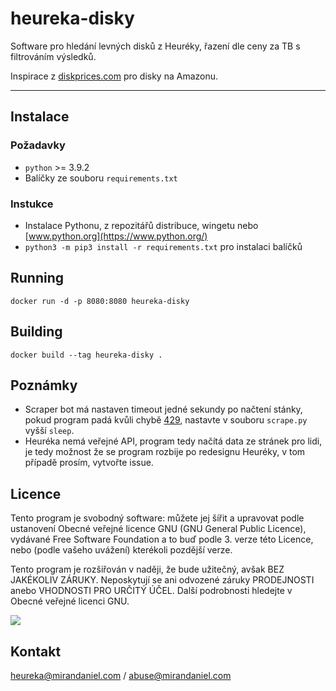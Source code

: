 # heureka-disky

Software pro hledání levných disků z Heuréky, řazení dle ceny za TB s filtrováním výsledků.

Inspirace z [diskprices.com](https://diskprices.com/) pro disky na Amazonu.

---

## Instalace

### Požadavky

- `python` >= 3.9.2 
- Balíčky ze souboru `requirements.txt`

### Instukce

- Instalace Pythonu, z repozitářů distribuce, wingetu nebo [www.python.org](https://www.python.org/)
- `python3 -m pip3 install -r requirements.txt` pro instalaci balíčků

## Running

`docker run -d -p 8080:8080 heureka-disky`

## Building

`docker build --tag heureka-disky .`

## Poznámky

- Scraper bot má nastaven timeout jedné sekundy po načtení stánky, pokud program padá kvůli chybě [429](https://http.cat/429), nastavte v souboru `scrape.py` vyšší `sleep`.
- Heuréka nemá veřejné API, program tedy načítá data ze stránek pro lidi, je tedy možnost že se program rozbije po redesignu Heuréky, v tom případě prosím, vytvořte issue.

## Licence

Tento program je svobodný software: můžete jej šířit a upravovat podle ustanovení Obecné veřejné licence GNU (GNU General Public Licence), vydávané Free Software Foundation a to buď podle 3. verze této Licence, nebo (podle vašeho uvážení) kterékoli pozdější verze. 

Tento program je rozšiřován v naději, že bude užitečný, avšak BEZ JAKÉKOLIV ZÁRUKY. Neposkytují se ani odvozené záruky PRODEJNOSTI anebo VHODNOSTI PRO URČITÝ ÚČEL. Další podrobnosti hledejte v Obecné veřejné licenci GNU. 

![](https://www.gnu.org/graphics/gplv3-with-text-136x68.png)

## Kontakt

heureka@mirandaniel.com / abuse@mirandaniel.com
